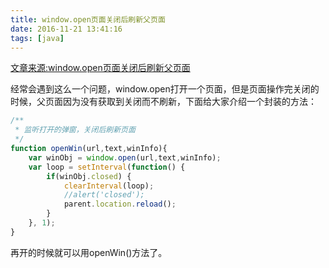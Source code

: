 ```yaml
---
title: window.open页面关闭后刷新父页面
date: 2016-11-21 13:41:16
tags: [java]
---
```

[文章来源:window.open页面关闭后刷新父页面](http://blog.csdn.net/u011229848/article/details/53258712)


经常会遇到这么一个问题，window.open打开一个页面，但是页面操作完关闭的时候，父页面因为没有获取到关闭而不刷新，下面给大家介绍一个封装的方法：
```javascript
/** 
 * 监听打开的弹窗，关闭后刷新页面 
 */  
function openWin(url,text,winInfo){  
    var winObj = window.open(url,text,winInfo);  
    var loop = setInterval(function() {       
        if(winObj.closed) {      
            clearInterval(loop);      
            //alert('closed');      
            parent.location.reload();   
        }      
    }, 1);     
}  
```
 再开的时候就可以用openWin()方法了。
